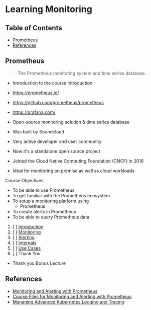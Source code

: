 # Learning Monitoring

## Table of Contents

<!-- START doctoc generated TOC please keep comment here to allow auto update -->
<!-- DON'T EDIT THIS SECTION, INSTEAD RE-RUN doctoc TO UPDATE -->

- [Prometheus](#prometheus)
- [References](#references)

<!-- END doctoc generated TOC please keep comment here to allow auto update -->

## Prometheus

> The Prometheus monitoring system and time series database.

- Introduction to the course
  Introduction

- <https://prometheus.io/>
- <https://github.com/prometheus/prometheus>
- <https://grafana.com/>

- Open-source monitoring solution & time series database
- Was built by Soundcloud
- Very active developer and user community
- Now it's a standalone open source project
- Joined the Cloud Native Computing Foundation (CNCF) in 2016
- Ideal for monitoring on premise as well as cloud workloads

Course Objectives

- To be able to use Prometheus
- To get familiar with the Prometheus ecosystem
- To setup a monitoring platform using
  - Prometheus
- To create alerts in Prometheus
- To be able to query Prometheus data

1. [ ] [Introduction](prometheus-introduction/README.md)
1. [ ] [Monitoring](prometheus-monitoring/README.md)
1. [ ] [Alerting](prometheus-alerting/README.md)
1. [ ] [Internals](prometheus-internals/README.md)
1. [ ] [Use Cases](prometheus-use-cases/README.md)
1. [ ] Thank You

- Thank you
  Bonus Lecture

## References

- [Monitoring and Alerting with Prometheus](https://www.udemy.com/course/monitoring-and-alerting-with-prometheus)
- [Course Files for Monitoring and Alerting with Prometheus](https://github.com/in4it/prometheus-course)
- [Managing Advanced Kubernetes Logging and Tracing](https://app.pluralsight.com/library/courses/managing-advanced-kubernetes-logging-tracing/table-of-contents)
